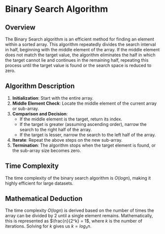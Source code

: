 # Binary Search Algorithm

## Overview
The Binary Search algorithm is an efficient method for finding an element within a sorted array. This algorithm repeatedly divides the search interval in half, beginning with the middle element of the array. If the middle element does not match the target value, the algorithm eliminates the half in which the target cannot lie and continues in the remaining half, repeating this process until the target value is found or the search space is reduced to zero.

## Algorithm Description
1. **Initialization**: Start with the entire array.
2. **Middle Element Check**: Locate the middle element of the current array or sub-array.
3. **Comparison and Decision**:
   - If the middle element is the target, return its index.
   - If the target is greater (assuming ascending order), narrow the search to the right half of the array.
   - If the target is lesser, narrow the search to the left half of the array.
4. **Iterate**: Repeat the above steps on the new sub-array.
5. **Termination**: The algorithm stops when the target element is found, or the sub-array size becomes zero.

## Time Complexity
The time complexity of the binary search algorithm is $O(log n)$, making it highly efficient for large datasets.

## Mathematical Deduction
The time complexity $O(log n)$ is derived based on the number of times the array can be divided by 2 until a single element remains. Mathematically, this is represented as $\frac{n}{2^k} = 1$, where $k$ is the number of iterations. Solving for $k$ gives us $k = log₂n$.
